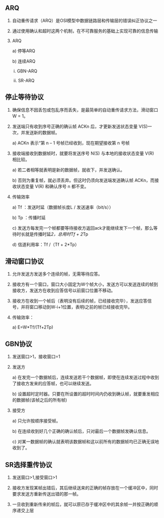 ## ARQ

1. 自动重传请求（ARQ）是OSI模型中数据链路层和传输层的错误纠正协议之一

2. 通过使用确认和超时这两个机制，在不可靠服务的基础上实现可靠的信息传输

3. ARQ

   a)   停等ARQ

   b)   连续ARQ

   ​         i.     GBN-ARQ

   ​        ii.     SR-ARQ

## 停止等待协议

1. 确保信息不因丢包或包乱序而丢失，是最简单的自动重传请求方法，滑动窗口W = 1。

2. 发送端只有收到序号正确的确认帧 ACKn 后，才更新发送状态变量 V(S)一次，并发送新的数据帧。

   a)   ACKn 表示“第 n – 1 号帧已经收到，现在期望接收第 n 号帧

3. 接收端接收到数据帧时，就要将发送序号 N(S) 与本地的接收状态变量 V(R) 相比较。

   a)   若二者相等就表明是新的数据帧，就收下，并发送确认。

   b)   否则为重复帧，就必须丢弃。但这时仍须向发送端发送确认帧 ACKn，而接收状态变量 V(R) 和确认序号 n 都不变。
4. 传输效率

   a)   Tf ：发送时延（数据帧长度L / 发送速率（bit/s））

   b)   Tp ：传播时延

   c)   发送方每发完一个帧都要等待接收方返回ack才能继续发下一个帧，那么等待时长就是传播时延*2，总用时Tf + 2*Tp

   d)   信道利用率：Tf /（Tf + 2*Tp）

## 滑动窗口协议

1. 允许发送方发送多个连续的帧，无需等待应答。

2. 接收方有一个窗口，窗口大小固定为W个帧大小，发送方可以发送连续的帧到接收方，发送方在收到应答信号以前窗口位置不移动。

3. 接收方在收到一个帧后（表明没有后续的帧，已经接收完毕），发送应答信号，并将窗口移动到W-i+1位置，表明i之前的帧已经接收完毕。

4. 传输效率：

   a)   E=W*Tf/(Tf+2Tp)

## GBN协议

1. 发送窗口>1，接收窗口=1

2. 发送方

   a)   在发完一个数据帧后，连续发送若干个数据帧，即使在连续发送过程中收到了接收方发来的应答帧，也可以继续发送。

   b)   设置超时定时器。只要在所设置的超时时间内仍收到确认帧，就要重发相应的数据帧(该帧之后的所有帧)

3. 接受方

   a)   只允许按顺序接受帧。

   b)   在连续收到好几个正确的确认帧后，只对最后一个数据帧发确认信息。

   c)   对某一数据帧的确认就表明该数据帧和这以前所有的数据帧均已正确无误地收到了。

## SR选择重传协议

1. 发送窗口>1,接受窗口>1

2. 接收方发现某帧出错后，其后继续送来的正确的帧存放在一个缓冲区中，同时要求发送方重新传送出错的那一帧。

3. 一旦收到重新传来的帧后，就可以原已存于缓冲区中的其余帧一并按正确的顺序递交上层